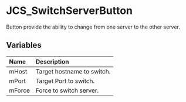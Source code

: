 # JCS_SwitchServerButton

Button provide the ability to change from one server to the other server.

## Variables

| Name | Description |
|:---|:---|
| mHost | Target hostname to switch. |
| mPort | Target Port to switch. |
| mForce | Force to switch server. |
